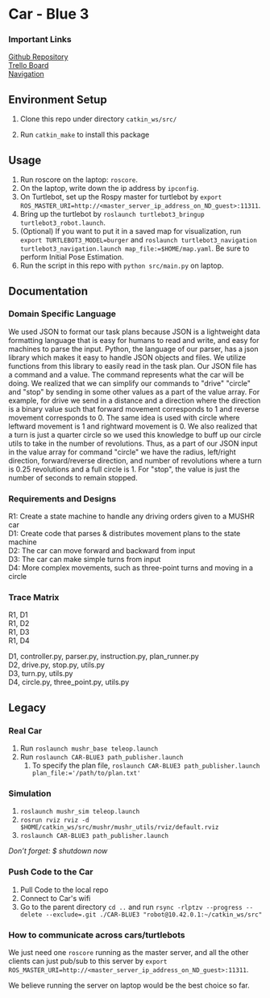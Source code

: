 # Car - Blue 3


### Important Links
[Github Repository](https://github.com/SAREC-Lab/CAR-BLUE3/tree/main) <br />
[Trello Board](https://trello.com/b/wCxuc2UZ/main-project) <br />
[Navigation](https://emanual.robotis.com/docs/en/platform/turtlebot3/navigation/#navigation)

## Environment Setup

1. Clone this repo under directory `catkin_ws/src/`

2. Run `catkin_make` to install this package

## Usage

1. Run roscore on the laptop: `roscore`.
2. On the laptop, write down the ip address by `ipconfig`.
3. On Turtlebot, set up the Rospy master for turtlebot by `export ROS_MASTER_URI=http://<master_server_ip_address_on_ND_guest>:11311`.
4. Bring up the turtlebot by `roslaunch turtlebot3_bringup turtlebot3_robot.launch`.
5. (Optional) If you want to put it in a saved map for visualization, run `export TURTLEBOT3_MODEL=burger` and `roslaunch turtlebot3_navigation turtlebot3_navigation.launch map_file:=$HOME/map.yaml`. Be sure to perform Initial Pose Estimation.
6. Run the script in this repo with `python src/main.py` on laptop.


## Documentation

### Domain Specific Language
We used JSON to format our task plans because JSON is a lightweight data formatting language that is easy for humans to read and write, and easy for machines to parse the input. Python, the language of our parser, has a json library which makes it easy to handle JSON objects and files. We utilize functions from this library to easily read in the task plan. 
Our JSON file has a command and a value. The command represents what the car will be doing. We realized that we can simplify our commands to "drive" "circle" and "stop" by sending in some other values as a part of the value array. For example, for drive we send in a distance and a direction where the direction is a binary value such that forward movement corresponds to 1 and reverse movement corresponds to 0. The same idea is used with circle where leftward movement is 1 and rightward movement is 0. We also realized that a turn is just a quarter circle so we used this knowledge to buff up our circle utils to take in the number of revolutions. Thus, as a part of our JSON input in the value array for command "circle" we have the radius, left/right direction, forward/reverse direction, and number of revolutions where a turn is 0.25 revolutions and a full circle is 1. For "stop", the value is just the number of seconds to remain stopped. 

### Requirements and Designs
R1: Create a state machine to handle any driving orders given to a MUSHR car<br />
D1: Create code that parses & distributes movement plans to the state machine<br />
D2: The car can move forward and backward from input<br />
D3: The car can make simple turns from input<br />
D4: More complex movements, such as three-point turns and moving in a circle

### Trace Matrix
R1, D1<br />
R1, D2<br />
R1, D3<br />
R1, D4<br />

D1, controller.py, parser.py, instruction.py, plan_runner.py<br />
D2, drive.py, stop.py, utils.py<br />
D3, turn.py, utils.py<br />
D4, circle.py, three_point.py, utils.py


## Legacy

### Real Car

1. Run `roslaunch mushr_base teleop.launch`
2. Run `roslaunch CAR-BLUE3 path_publisher.launch`
    1. To specify the plan file, `roslaunch CAR-BLUE3 path_publisher.launch plan_file:='/path/to/plan.txt'`

### Simulation
1. `roslaunch mushr_sim teleop.launch`
2. `rosrun rviz rviz -d $HOME/catkin_ws/src/mushr/mushr_utils/rviz/default.rviz`
3. `roslaunch CAR-BLUE3 path_publisher.launch`

*Don’t forget: $ shutdown now*


### Push Code to the Car
1. Pull Code to the local repo
2. Connect to Car's wifi
3. Go to the parent directory `cd ..` and run `rsync -rlptzv --progress --delete --exclude=.git ./CAR-BLUE3 "robot@10.42.0.1:~/catkin_ws/src"`

### How to communicate across cars/turtlebots
We just need one `roscore` running as the master server, and all the other clients can just pub/sub to this server by `export ROS_MASTER_URI=http://<master_server_ip_address_on_ND_guest>:11311`.

We believe running the server on laptop would be the best choice so far.